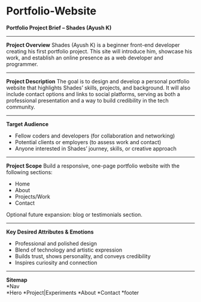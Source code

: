 # Portfolio-Website
**Portfolio Project Brief – Shades (Ayush K)**

---

**Project Overview**
Shades (Ayush K) is a beginner front-end developer creating his first portfolio project. This site will introduce him, showcase his work, and establish an online presence as a web developer and programmer.

---

**Project Description**
The goal is to design and develop a personal portfolio website that highlights Shades’ skills, projects, and background. It will also include contact options and links to social platforms, serving as both a professional presentation and a way to build credibility in the tech community.

---

**Target Audience**

* Fellow coders and developers (for collaboration and networking)
* Potential clients or employers (to assess work and contact)
* Anyone interested in Shades’ journey, skills, or creative approach

---

**Project Scope**
Build a responsive, one-page portfolio website with the following sections:

* Home
* About
* Projects/Work
* Contact

Optional future expansion: blog or testimonials section.

---

**Key Desired Attributes & Emotions**

* Professional and polished design
* Blend of technology and artistic expression
* Builds trust, shows personality, and conveys credibility
* Inspires curiosity and connection

---

**Sitemap**
<br>
*Nav
<br>
*Hero
*Project|Experiments
*About
*Contact
*footer
